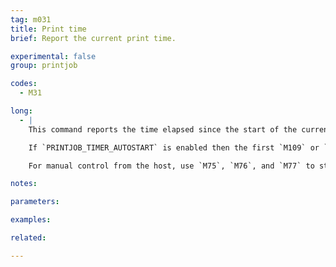 ```yaml
---
tag: m031
title: Print time
brief: Report the current print time.

experimental: false
group: printjob

codes:
  - M31

long:
  - |
    This command reports the time elapsed since the start of the current print job to the host. When printing from SD card, the print job timer starts as soon as SD printing starts.

    If `PRINTJOB_TIMER_AUTOSTART` is enabled then the first `M109` or `M190` command received from the host will also start the print job timer.

    For manual control from the host, use `M75`, `M76`, and `M77` to start, pause, and stop the print job timer.

notes:

parameters:

examples:

related:

---
```


